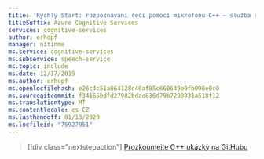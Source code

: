 ```yaml
---
title: 'Rychlý Start: rozpoznávání řeči pomocí mikrofonu C++ – služba řeči'
titleSuffix: Azure Cognitive Services
services: cognitive-services
author: erhopf
manager: nitinme
ms.service: cognitive-services
ms.subservice: speech-service
ms.topic: include
ms.date: 12/17/2019
ms.author: erhopf
ms.openlocfilehash: e26c4c51a064128c46af85c660649e0fb090e0c0
ms.sourcegitcommit: f34165bdfd27982bdae836d79b7290831a518f12
ms.translationtype: MT
ms.contentlocale: cs-CZ
ms.lasthandoff: 01/13/2020
ms.locfileid: "75927951"
---
```

> [!div class="nextstepaction"]
> [Prozkoumejte C++ ukázky na GitHubu](https://aka.ms/speech/github-cpp)